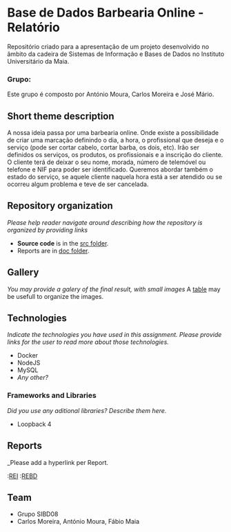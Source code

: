 # Base de Dados Barbearia Online - Relatório

Repositório criado para a apresentação de um projeto desenvolvido no âmbito da cadeira de Sistemas de Informação e Bases de Dados no Instituto Universitário da Maia.

### Grupo:
Este grupo é composto por António Moura, Carlos Moreira e José Mário.

## Short theme description

A nossa ideia passa por uma barbearia online. Onde existe a possibilidade de criar uma marcação definindo o dia, a hora, o profissional que deseja e o serviço (pode ser cortar cabelo, cortar barba, os dois, etc). Irão ser definidos os serviços, os produtos, os profissionais e a inscrição do cliente.  
O cliente terá de deixar o seu nome, morada, número de telemóvel ou telefone e NIF para poder ser identificado. Queremos abordar também o estado do serviço, se aquele cliente naquela hora está a ser atendido ou se ocorreu algum problema e teve de ser cancelada.


## Repository organization

_Please help reader navigate around describing how the repository is organized by providing links_
* **Source code** is in the [src folder](src/).
* Reports are in [doc folder](doc/).

## Gallery

_You may provide a galery of the final result, with small images_
A [table](https://www.markdownguide.org/extended-syntax/#tables) may be usefull to organize the images.

## Technologies

_Indicate the technologies you have used in this assignment. Please provide links for the user to read more about those technologies._
* Docker
* NodeJS
* MySQL
* _Any other?_

### Frameworks and Libraries

_Did you use any aditional libraries? Describe them here._
* Loopback 4

## Reports
_Please add a hyperlink per Report.

:[REI](doc/rei/rei00.md)
:[REBD](doc/rebd/rebd00.md)

## Team
* Grupo SIBD08
* Carlos Moreira, António Moura, Fábio Maia 

